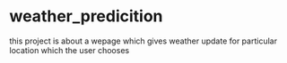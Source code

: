 # weather_predicition

this project is about a wepage which gives weather update for particular location which the user chooses
